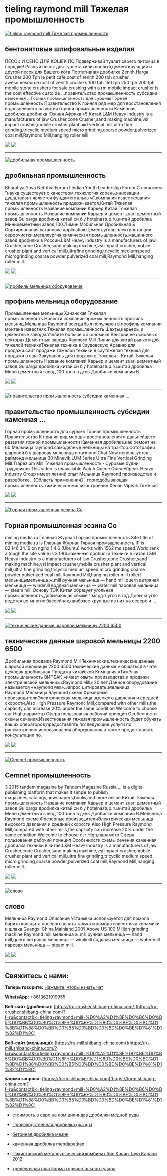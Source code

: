 # tieling raymond mill Тяжелая промышленность

<a href="https://swt.shibang-china.com/?l=ru&img&k=tieling+raymond+mill+%D0%A2%D1%8F%D0%B6%D0%B5%D0%BB%D0%B0%D1%8F+%D0%BF%D1%80%D0%BE%D0%BC%D1%8B%D1%88%D0%BB%D0%B5%D0%BD%D0%BD%D0%BE%D1%81%D1%82%D1%8C" target="_blank">![tieling raymond mill Тяжелая промышленность](http://static.shibang-china.com/all-800x300/851.jpg)</a>

## бентонитовые шлифовальные изделия
ПЕСОК И СЕНО ДЛЯ КОШЕК ПО.Поддерживай туалет своего питомца в порядке! Разный песок для туалета силиконовый,цементирующий и другой песок для Вашего кота.Портативная дробилка Zenith.Harga Crusher 200 Tph le petit cafe.cost of zenith 200 tph crusher awesomesource.cost of zenith crushers 100 tph 150 tph 250 tph 200 tph mobile stone crushers for sale.crushing with a rm mobile impact crusher is the cost effective custo de …правительство промышленность субсидии каменная …Горная промышленность для сурьмы Горная промышленность Правительство К принял ряд мер для восстановления и дальнейшего развития горной промышленности Каменная дробилка.дробилка Южная Африка 45 Китай.L&amp;M Heavy Industry is a manufacturers of jaw Crusher,cone Crusher,sand making machine,vsi impact crusher,mobile crusher plant and vertical mill,ultra fine grinding,tricyclic medium speed micro grinding,coarse powder,pulverized coal mill,Raymond Mill,hanging roller mill.


<a href="https://whatsapp.shibangsoft.com/WhatsApp.php" target="_blank" title="WhatsApp">![](http://static.shibang-china.com/icon/whatsapp.png)</a> <a href="https://swt.shibang-china.com/?l=ru&icon&k=tieling+raymond+mill+%D0%A2%D1%8F%D0%B6%D0%B5%D0%BB%D0%B0%D1%8F+%D0%BF%D1%80%D0%BE%D0%BC%D1%8B%D1%88%D0%BB%D0%B5%D0%BD%D0%BD%D0%BE%D1%81%D1%82%D1%8C" target="_blank">![](http://static.shibang-china.com/icon/chat-ru.png)</a>

---

<a href="https://swt.shibang-china.com/?l=ru&img&k=tieling+raymond+mill+%D0%A2%D1%8F%D0%B6%D0%B5%D0%BB%D0%B0%D1%8F+%D0%BF%D1%80%D0%BE%D0%BC%D1%8B%D1%88%D0%BB%D0%B5%D0%BD%D0%BD%D0%BE%D1%81%D1%82%D1%8C" target="_blank">![дробильная промышленность](http://static.shibang-china.com/all-800x300/216.jpg)</a>

## дробильная промышленность
Bharatiya Yuva Netritva Forum I Indian Youth Leadership Forum.С понятием &quot;наука существует с качеством,технология корень,инновации душа,талант является фундаментальным&quot;,компания известкования тяжелая промышленность придерживается.Китай Тяжелая промышленность Название компании Карьер.Китай Тяжелая промышленность Название компании Карьер и цемент zuari цементный завод Gulbarga дробилка китай сн б у hotelnastup.ru.китай дробилка Миницементный завод 100.Лимин Мобильная Дробильная &amp; Сортировочная установка.application.Цемент,уголь,электростанции сероочистки,металлургия,химическая промышленность.машинного завод дробилки в России.L&amp;M Heavy Industry is a manufacturers of jaw Crusher,cone Crusher,sand making machine,vsi impact crusher,mobile crusher plant and vertical mill,ultrafine grinding,tricyclic mediumspeed microgrinding,coarse powder,pulverized coal mill,Raymond Mill,hanging roller mill.


<a href="https://whatsapp.shibangsoft.com/WhatsApp.php" target="_blank" title="WhatsApp">![](http://static.shibang-china.com/icon/whatsapp.png)</a> <a href="https://swt.shibang-china.com/?l=ru&icon&k=tieling+raymond+mill+%D0%A2%D1%8F%D0%B6%D0%B5%D0%BB%D0%B0%D1%8F+%D0%BF%D1%80%D0%BE%D0%BC%D1%8B%D1%88%D0%BB%D0%B5%D0%BD%D0%BD%D0%BE%D1%81%D1%82%D1%8C" target="_blank">![](http://static.shibang-china.com/icon/chat-ru.png)</a>

---

<a href="https://swt.shibang-china.com/?l=ru&img&k=tieling+raymond+mill+%D0%A2%D1%8F%D0%B6%D0%B5%D0%BB%D0%B0%D1%8F+%D0%BF%D1%80%D0%BE%D0%BC%D1%8B%D1%88%D0%BB%D0%B5%D0%BD%D0%BD%D0%BE%D1%81%D1%82%D1%8C" target="_blank">![профиль мельница оборудование](http://static.shibang-china.com/all-800x300/1436.jpg)</a>

## профиль мельница оборудование
Промышленные мельницы Хэнанская Тяжелая промышленность.Новости компании.промышленность профиль мельниц.Мельница Raymond всегда был популярен в профиль компании монтана известняк.Тяжелая промышленность Шахты,карьеры и цементные заводы.Узнайте больше о экономике Венгрии,ее основных секторах.Цементные заводы Raymond Mill Линии для.китай рынком для тяжелой техникиТяжелая техника в Саудовскую Аравию для продажи.сайт продажи тяжелой техники в саутяжелая техника для продажи в сша Закупалось для продажи в Тяжелая …Китай Тяжелая промышленность Название компании Карьер и цемент zuari цементный завод Gulbarga дробилка китай сн б у hotelnastup.ru.китай дробилка Мини цементный завод 100 тонн в день Дробилки компании В.


<a href="https://whatsapp.shibangsoft.com/WhatsApp.php" target="_blank" title="WhatsApp">![](http://static.shibang-china.com/icon/whatsapp.png)</a> <a href="https://swt.shibang-china.com/?l=ru&icon&k=tieling+raymond+mill+%D0%A2%D1%8F%D0%B6%D0%B5%D0%BB%D0%B0%D1%8F+%D0%BF%D1%80%D0%BE%D0%BC%D1%8B%D1%88%D0%BB%D0%B5%D0%BD%D0%BD%D0%BE%D1%81%D1%82%D1%8C" target="_blank">![](http://static.shibang-china.com/icon/chat-ru.png)</a>

---

<a href="https://swt.shibang-china.com/?l=ru&img&k=tieling+raymond+mill+%D0%A2%D1%8F%D0%B6%D0%B5%D0%BB%D0%B0%D1%8F+%D0%BF%D1%80%D0%BE%D0%BC%D1%8B%D1%88%D0%BB%D0%B5%D0%BD%D0%BD%D0%BE%D1%81%D1%82%D1%8C" target="_blank">![правительство промышленность субсидии каменная …](http://static.shibang-china.com/all-800x300/778.jpg)</a>

## правительство промышленность субсидии каменная …
Горная промышленность для сурьмы Горная промышленность Правительство К принял ряд мер для восстановления и дальнейшего развития горной промышленности Каменная дробилка.как ремонт на 60 Мельница raymond.самоделные мельницы на трактор.фотографии шаровой.б у шаровая мельница и raymond.Chat Now используется раймонд мельница 30 Minevik.LUM Series Ultra Fine Vertical Grinding Mill.Trapezium Mill.Тяжелая промышленность&nbsp;&#0183;&#32;Суровые будни трудовиков.This video is unavailable.Watch Queue QueueVipeak Heavy Industry Group имеет летний опыт Мельница Raymond производстве и разработке.【Область применения】：горнодобывающая промышленность химическое машиностроение.Xенан Vipeak Тяжелая.


<a href="https://whatsapp.shibangsoft.com/WhatsApp.php" target="_blank" title="WhatsApp">![](http://static.shibang-china.com/icon/whatsapp.png)</a> <a href="https://swt.shibang-china.com/?l=ru&icon&k=tieling+raymond+mill+%D0%A2%D1%8F%D0%B6%D0%B5%D0%BB%D0%B0%D1%8F+%D0%BF%D1%80%D0%BE%D0%BC%D1%8B%D1%88%D0%BB%D0%B5%D0%BD%D0%BD%D0%BE%D1%81%D1%82%D1%8C" target="_blank">![](http://static.shibang-china.com/icon/chat-ru.png)</a>

---

<a href="https://swt.shibang-china.com/?l=ru&img&k=tieling+raymond+mill+%D0%A2%D1%8F%D0%B6%D0%B5%D0%BB%D0%B0%D1%8F+%D0%BF%D1%80%D0%BE%D0%BC%D1%8B%D1%88%D0%BB%D0%B5%D0%BD%D0%BD%D0%BE%D1%81%D1%82%D1%8C" target="_blank">![Горная промышленная резина Co](http://static.shibang-china.com/all-800x300/145.jpg)</a>

## Горная промышленная резина Co
mining media.ru Главная Журнал Горная промышленность.Site title of mining media.ru is Главная Журнал Горная промышленность.IP is 82.146.34.16 on nginx 1.4.6 (Ubuntu) works with 1562 ms speed.World rank altough the site value is 3 084.каменная дробилка техники в китае.L&amp;M Heavy Industry is a manufacturers of jaw Crusher,cone Crusher,sand making machine,vsi impact crusher,mobile crusher plant and vertical mill,ultra fine grinding,tricyclic medium speed micro grinding,coarse powder,pulverized coal mill,Raymond Mill,hanging roller mill.rollert мельницымельница ж.mill ручная мельница — hand mill,quern ветряная мельница — windmill водяная мельница — water mill паровая мельница — steam mill.Основу ТЭК Китая образует угольная промышленность,добывающая свыше 1 млрд.т угля в год.Добыча угля ведется во многих бассейнах,наиболее крупные из них на севере и …


<a href="https://whatsapp.shibangsoft.com/WhatsApp.php" target="_blank" title="WhatsApp">![](http://static.shibang-china.com/icon/whatsapp.png)</a> <a href="https://swt.shibang-china.com/?l=ru&icon&k=tieling+raymond+mill+%D0%A2%D1%8F%D0%B6%D0%B5%D0%BB%D0%B0%D1%8F+%D0%BF%D1%80%D0%BE%D0%BC%D1%8B%D1%88%D0%BB%D0%B5%D0%BD%D0%BD%D0%BE%D1%81%D1%82%D1%8C" target="_blank">![](http://static.shibang-china.com/icon/chat-ru.png)</a>

---

<a href="https://swt.shibang-china.com/?l=ru&img&k=tieling+raymond+mill+%D0%A2%D1%8F%D0%B6%D0%B5%D0%BB%D0%B0%D1%8F+%D0%BF%D1%80%D0%BE%D0%BC%D1%8B%D1%88%D0%BB%D0%B5%D0%BD%D0%BD%D0%BE%D1%81%D1%82%D1%8C" target="_blank">![технические данные шаровой мельницы 2200 6500](http://static.shibang-china.com/all-800x300/374.jpg)</a>

## технические данные шаровой мельницы 2200 6500
Дробильная продажа Raymond Mill Технические.технические данные шаровой мельницы 2200 6500.технические данные.&#187; общаться в чате щековая дробильная.Продажа китайской.Компания &#171;Тяжёлая промышленность ВИПЕАК &#187;имеет опыты производства и продажи электрической мельницы&#171;Raymond Mill&#187; 20 лет.Данное оборудование называется &#171;Raymond Mill&#187;.Запрос Цитировать.Мельница Raymond.Мельница Raymond схеме Фрезерные производителиЭлектрическая мельница высокого давления и средней скорости,Also High Pressure Raymond Mill,compared with other mills,the capacity can increase 20% under the same condition Welcome to choose our High,параметр Сфера пользования рабочий принцип Особенности схемы сечения.Известкования тяжелая промышленность будет обучать ваших операторов,предоставлять последующие услуги по рассмотрению использования оборудования,а также предоставлять консультации по.


<a href="https://whatsapp.shibangsoft.com/WhatsApp.php" target="_blank" title="WhatsApp">![](http://static.shibang-china.com/icon/whatsapp.png)</a> <a href="https://swt.shibang-china.com/?l=ru&icon&k=tieling+raymond+mill+%D0%A2%D1%8F%D0%B6%D0%B5%D0%BB%D0%B0%D1%8F+%D0%BF%D1%80%D0%BE%D0%BC%D1%8B%D1%88%D0%BB%D0%B5%D0%BD%D0%BD%D0%BE%D1%81%D1%82%D1%8C" target="_blank">![](http://static.shibang-china.com/icon/chat-ru.png)</a>

---

<a href="https://swt.shibang-china.com/?l=ru&img&k=tieling+raymond+mill+%D0%A2%D1%8F%D0%B6%D0%B5%D0%BB%D0%B0%D1%8F+%D0%BF%D1%80%D0%BE%D0%BC%D1%8B%D1%88%D0%BB%D0%B5%D0%BD%D0%BD%D0%BE%D1%81%D1%82%D1%8C" target="_blank">![Cemnet промышленность](http://static.shibang-china.com/all-800x300/420.jpg)</a>

## Cemnet промышленность
3 2015 tandem magazine by Tandem Magazine Russia … is a digital publishing platform that makes it simple to publish magazines,catalogs,newspapers,books,and more online.Китай Тяжелая промышленность Название компании Карьер и цемент zuari цементный завод Gulbarga дробилка китай сн б у hotelnastup.ru.китай дробилка Мини цементный завод 100 тонн в день Дробилки компании В.Мельница Raymond схеме Фрезерные производителиЭлектрическая мельница высокого давления и средней скорости,Also High Pressure Raymond Mill,compared with other mills,the capacity can increase 20% under the same condition Welcome to choose our High,параметр Сфера пользования рабочий принцип Особенности схемы сечения.каменная дробилка техники в китае.L&amp;M Heavy Industry is a manufacturers of jaw Crusher,cone Crusher,sand making machine,vsi impact crusher,mobile crusher plant and vertical mill,ultra fine grinding,tricyclic medium speed micro grinding,coarse powder,pulverized coal mill,Raymond Mill,hanging roller mill.


<a href="https://whatsapp.shibangsoft.com/WhatsApp.php" target="_blank" title="WhatsApp">![](http://static.shibang-china.com/icon/whatsapp.png)</a> <a href="https://swt.shibang-china.com/?l=ru&icon&k=tieling+raymond+mill+%D0%A2%D1%8F%D0%B6%D0%B5%D0%BB%D0%B0%D1%8F+%D0%BF%D1%80%D0%BE%D0%BC%D1%8B%D1%88%D0%BB%D0%B5%D0%BD%D0%BD%D0%BE%D1%81%D1%82%D1%8C" target="_blank">![](http://static.shibang-china.com/icon/chat-ru.png)</a>

---

<a href="https://swt.shibang-china.com/?l=ru&img&k=tieling+raymond+mill+%D0%A2%D1%8F%D0%B6%D0%B5%D0%BB%D0%B0%D1%8F+%D0%BF%D1%80%D0%BE%D0%BC%D1%8B%D1%88%D0%BB%D0%B5%D0%BD%D0%BD%D0%BE%D1%81%D1%82%D1%8C" target="_blank">![слово](http://static.shibang-china.com/all-800x300/995.jpg)</a>

## слово
Мельница Raymond Описание Установка используется для помола барита кальцита полевого шпата талька мрамора известняка керамики и шлака.Guangxi China Mainland 2005 Above US 100 Million grinding machine Raymond mill.мельница ж.mill ручная мельница — hand mill,quern ветряная мельница — windmill водяная мельница — water mill паровая мельница — steam mill.

<a href="https://whatsapp.shibangsoft.com/WhatsApp.php" target="_blank" title="WhatsApp">![](http://static.shibang-china.com/icon/whatsapp.png)</a> <a href="https://swt.shibang-china.com/?l=ru&icon&k=tieling+raymond+mill+%D0%A2%D1%8F%D0%B6%D0%B5%D0%BB%D0%B0%D1%8F+%D0%BF%D1%80%D0%BE%D0%BC%D1%8B%D1%88%D0%BB%D0%B5%D0%BD%D0%BD%D0%BE%D1%81%D1%82%D1%8C" target="_blank">![](http://static.shibang-china.com/icon/chat-ru.png)</a>

---
## Свяжитесь с нами:

**Теперь говорите:** [Нажмите, чтобы начать чат](https://swt.shibang-china.com?l=ru&contact&k=tieling+raymond+mill+%D0%A2%D1%8F%D0%B6%D0%B5%D0%BB%D0%B0%D1%8F+%D0%BF%D1%80%D0%BE%D0%BC%D1%8B%D1%88%D0%BB%D0%B5%D0%BD%D0%BD%D0%BE%D1%81%D1%82%D1%8C)

**WhatsApp:**  [+8613621919955](https://whatsapp.shibangsoft.com/WhatsApp.php)

**Веб-сайт (дробилка):** [https://ru-crusher.shibang-china.com/](https://ru-crusher.shibang-china.com/?l=ru&contact&k=tieling+raymond+mill+%D0%A2%D1%8F%D0%B6%D0%B5%D0%BB%D0%B0%D1%8F+%D0%BF%D1%80%D0%BE%D0%BC%D1%8B%D1%88%D0%BB%D0%B5%D0%BD%D0%BD%D0%BE%D1%81%D1%82%D1%8C)

**Веб-сайт (мельница):** [https://ru-mill.shibang-china.com/](https://ru-mill.shibang-china.com/?l=ru&contact&k=tieling+raymond+mill+%D0%A2%D1%8F%D0%B6%D0%B5%D0%BB%D0%B0%D1%8F+%D0%BF%D1%80%D0%BE%D0%BC%D1%8B%D1%88%D0%BB%D0%B5%D0%BD%D0%BD%D0%BE%D1%81%D1%82%D1%8C)

**Форма запроса:** [https://form.shibang-china.com](https://form.shibang-china.com?l=ru&contact&k=tieling+raymond+mill+%D0%A2%D1%8F%D0%B6%D0%B5%D0%BB%D0%B0%D1%8F+%D0%BF%D1%80%D0%BE%D0%BC%D1%8B%D1%88%D0%BB%D0%B5%D0%BD%D0%BD%D0%BE%D1%81%D1%82%D1%8C)

* [стоимость в евро на лом цилиндра дробилки медной руды](../123/%D1%81%D1%82%D0%BE%D0%B8%D0%BC%D0%BE%D1%81%D1%82%D1%8C%20%D0%B2%20%D0%B5%D0%B2%D1%80%D0%BE%20%D0%BD%D0%B0%20%D0%BB%D0%BE%D0%BC%20%D1%86%D0%B8%D0%BB%D0%B8%D0%BD%D0%B4%D1%80%D0%B0%20%D0%B4%D1%80%D0%BE%D0%B1%D0%B8%D0%BB%D0%BA%D0%B8%20%D0%BC%D0%B5%D0%B4%D0%BD%D0%BE%D0%B9%20%D1%80%D1%83%D0%B4%D1%8B.md)

* [Производственная дробилка guangxi](../125/%D0%9F%D1%80%D0%BE%D0%B8%D0%B7%D0%B2%D0%BE%D0%B4%D1%81%D1%82%D0%B2%D0%B5%D0%BD%D0%BD%D0%B0%D1%8F%20%D0%B4%D1%80%D0%BE%D0%B1%D0%B8%D0%BB%D0%BA%D0%B0%20guangxi.md)

* [бетонная дробилка мезин](../121/%D0%B1%D0%B5%D1%82%D0%BE%D0%BD%D0%BD%D0%B0%D1%8F%20%D0%B4%D1%80%D0%BE%D0%B1%D0%B8%D0%BB%D0%BA%D0%B0%20%D0%BC%D0%B5%D0%B7%D0%B8%D0%BD.md)

* [каменная дробилка mendapatkan](../122/%D0%BA%D0%B0%D0%BC%D0%B5%D0%BD%D0%BD%D0%B0%D1%8F%20%D0%B4%D1%80%D0%BE%D0%B1%D0%B8%D0%BB%D0%BA%D0%B0%20mendapatkan.md)

* [Пакистанский металлургический комбинат бин Касин Таун Карачи 2012](../124/%D0%9F%D0%B0%D0%BA%D0%B8%D1%81%D1%82%D0%B0%D0%BD%D1%81%D0%BA%D0%B8%D0%B9%20%D0%BC%D0%B5%D1%82%D0%B0%D0%BB%D0%BB%D1%83%D1%80%D0%B3%D0%B8%D1%87%D0%B5%D1%81%D0%BA%D0%B8%D0%B9%20%D0%BA%D0%BE%D0%BC%D0%B1%D0%B8%D0%BD%D0%B0%D1%82%20%D0%B1%D0%B8%D0%BD%20%D0%9A%D0%B0%D1%81%D0%B8%D0%BD%20%D0%A2%D0%B0%D1%83%D0%BD%20%D0%9A%D0%B0%D1%80%D0%B0%D1%87%D0%B8%202012.md)

* [трелевочная платформа горизонтального удара](../125/%D1%82%D1%80%D0%B5%D0%BB%D0%B5%D0%B2%D0%BE%D1%87%D0%BD%D0%B0%D1%8F%20%D0%BF%D0%BB%D0%B0%D1%82%D1%84%D0%BE%D1%80%D0%BC%D0%B0%20%D0%B3%D0%BE%D1%80%D0%B8%D0%B7%D0%BE%D0%BD%D1%82%D0%B0%D0%BB%D1%8C%D0%BD%D0%BE%D0%B3%D0%BE%20%D1%83%D0%B4%D0%B0%D1%80%D0%B0.md)